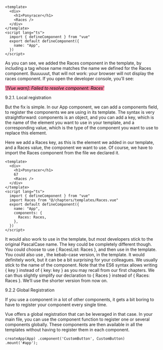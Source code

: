 
```
<template>
  <div>
    <h1>Ponyracer</h1>
    <Races />
  </div>
</template>
<script lang="ts">
  import { defineComponent } from "vue"
  export default defineComponent({
    name: "App",
  })
</script>

```

As you can see, we added the Races component in the template, by including a tag whose name
matches the name we defined for the Races component.
Buuuuuut, that will not work: your browser will not display the races component.
If you open the developer console, you’ll see:

<mark style="background: #FF5582A6;">_'[Vue warn]: Failed to resolve component: Races'_</mark>

9.2.1. Local registration

But the fix is simple. In our App component, we can add a components field, to register the
components we are using in its template. The syntax is very straightforward: components is an
object, and you can add a key, which is the name of the element you want to use in your template, and a corresponding value, which is the type of the component you want to use to replace this element.

Here we add a Races key, as this is the element we added in our template, and a Races value, the component we want to use. Of course, we have to import the Races component from the file we declared it.

```
<template>
  <div>
    <h1>Ponyracer</h1>
    67
    <Races />
  </div>
</template>
<script lang="ts">
  import { defineComponent } from "vue"
  import Races from "@/chapters/templates/Races.vue"
  export default defineComponent({
    name: "App",
    components: {
      Races: Races,
    },
  })
</script>

```

It would also work to use <races></races> in the template, but most developers stick to the original
PascalCase name.
The key could be completely different though. You could choose to use { RacesList: Races }, and then use <RacesList></RacesList> in the template. You could also use <races-list></races-list>, the kebab-case version, in the template. It would definitely work, but it can be a bit surprising for your colleagues. We usually stick to the name of the component.
Note that the ES6 syntax allows writing { key } instead of { key: key } as you may recall from our
first chapters. We can thus slightly simplify our declaration to { Races } instead of { Races: Races }. We’ll use the shorter version from now on.

9.2.2 Global Registration

If you use a component in a lot of other components, it gets a bit boring to have to register your component every single time.

Vue offers a global registration that can be leveraged in that case. In your main file, you can use the component function to register one or several components globally. These components are then available in all the templates without having to register them in each component.

```
createApp(App) .component('CustomButton', CustomButton) .mount('#app');

```

